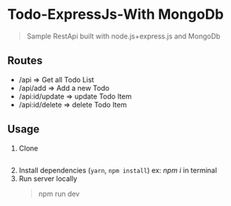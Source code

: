 # Todo-ExpressJs-With MongoDb

> Sample RestApi built with node.js+express.js and MongoDb

## Routes

- /api => Get all Todo List
- /api/add => Add a new Todo
- /api:id/update => update Todo Item
- /api:id/delete => delete Todo Item

## Usage

1. Clone
    ```bash git clone https://github.com/febryardiansyah/todo-express-restapi
    ```
2. Install dependencies (`yarn`, `npm install`) ex: _npm i_ in terminal
3. Run server locally
    > npm run dev